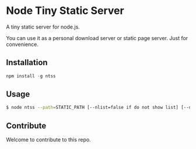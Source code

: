 Node Tiny Static Server
====

A tiny static server for node.js.

You can use it as a personal download server or static page server. Just for convenience.

Installation
----

```javascript
npm install -g ntss
```

Usage
----

```sh
$ node ntss --path=STATIC_PATH [--nlist=false if do not show list] [--default=index.html|index.htm|...]
```

Contribute
----

Welcome to contribute to this repo.
